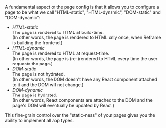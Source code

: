 A fundamental aspect of the page config is that it allows you to configure a page to be what we call "HTML-static", "HTML-dynamic", "DOM-static" and "DOM-dynamic":
 - *HTML-static*
   <br/>
   The page is rendered to HTML at build-time.
   <br/>
   (In other words, the page is rendered to HTML only once, when Reframe is building the frontend.)
 - *HTML-dynamic*
   <br/>
   The page is rendered to HTML at request-time.
   <br/>
   (In other words, the page is (re-)rendered to HTML every time the user requests the page.)
 - *DOM-static*
   <br/>
   The page is not hydrated.
   <br/>
   (In other words, the DOM doesn't have any React component attached to it and the DOM will not change.)
 - *DOM-dynamic*
   <br/>
   The page is hydrated.
   <br/>
   (In other words, React components are attached to the DOM and the page's DOM will eventually be updated by React.)

This fine-grain control over the "static-ness" of your pages gives you the ability to implement all app types.
